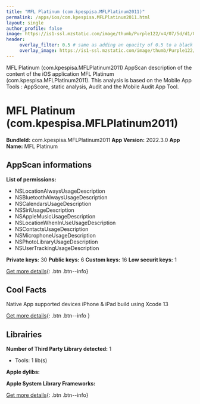 ```yaml
---
title: "MFL Platinum (com.kpespisa.MFLPlatinum2011)"
permalink: /apps/ios/com.kpespisa.MFLPlatinum2011.html
layout: single
author_profile: false
image: https://is1-ssl.mzstatic.com/image/thumb/Purple122/v4/07/5d/d1/075dd1ad-b83d-acef-75f3-b1b00dc0a530/AppIcon-0-0-1x_U007emarketing-0-0-0-7-0-0-sRGB-0-0-0-GLES2_U002c0-512MB-85-220-0-0.png/512x512bb.jpg
header: 
     overlay_filter: 0.5 # same as adding an opacity of 0.5 to a black background
     overlay_image: https://is1-ssl.mzstatic.com/image/thumb/Purple122/v4/07/5d/d1/075dd1ad-b83d-acef-75f3-b1b00dc0a530/AppIcon-0-0-1x_U007emarketing-0-0-0-7-0-0-sRGB-0-0-0-GLES2_U002c0-512MB-85-220-0-0.png/512x512bb.jpg
---
```

MFL Platinum (com.kpespisa.MFLPlatinum2011) AppScan description of the content of the iOS application MFL Platinum (com.kpespisa.MFLPlatinum2011). This analysis is based on the Mobile App Tools : AppScore, static analysis, Audit and the Mobile Audit App Tool.

# MFL Platinum (com.kpespisa.MFLPlatinum2011)

**BundleId:** com.kpespisa.MFLPlatinum2011
**App Version:** 2022.3.0
**App Name:** MFL Platinum


## AppScan informations 

**List of permissions:** 
- NSLocationAlwaysUsageDescription
- NSBluetoothAlwaysUsageDescription
- NSCalendarsUsageDescription
- NSSiriUsageDescription
- NSAppleMusicUsageDescription
- NSLocationWhenInUseUsageDescription
- NSContactsUsageDescription
- NSMicrophoneUsageDescription
- NSPhotoLibraryUsageDescription
- NSUserTrackingUsageDescription
  
  
**Private keys:** 30
**Public keys:** 6
**Custom keys:** 16
**Low securit keys:** 1
  
[Get more details](/pricing.html){: .btn .btn--info}

## Cool Facts

Native App
supported devices iPhone & iPad
build using Xcode 13
  
[Get more details](/pricing.html){: .btn .btn--info }

## Librairies 
**Number of Third Party Library detected:** 1
- Tools: 1 lib(s)


**Apple dylibs:**


**Apple System Library Frameworks:**


  
[Get more details](/pricing.html){: .btn .btn--info}

